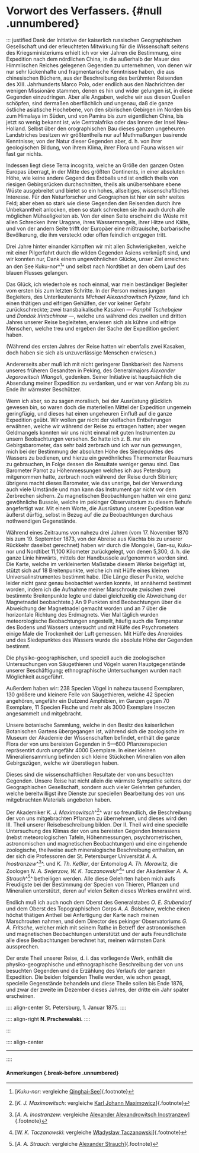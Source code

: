 # Vorwort des Verfassers. {#null .unnumbered}

::: justified
Dank der Initiative der kaiserlich russischen Geographischen Gesellschaft und
der erleuchteten Mitwirkung für die Wissenschaft seitens des Kriegsministeriums
erhielt ich vor vier Jahren die Bestimmung, eine Expedition nach dem nördlichen
China, in die außerhalb der Mauer des Himmlischen Reiches gelegenen Gegenden zu
unternehmen, von denen wir nur sehr lückenhafte und fragmentarische Kenntnisse
haben, die aus chinesischen Büchern, aus der Beschreibung des berühmten
Reisenden des XIII. Jahrhunderts Marco Polo, oder endlich aus den Nachrichten
der wenigen Missionäre stammen, denen es hin und wider gelungen ist, in diese
Gegenden einzudringen. Aber alle Angaben, welche wir aus diesen Quellen
schöpfen, sind dermaßen oberflächlich und ungenau, daß die ganze östliche
asiatische Hochebene, von den sibirischen Gebirgen im Norden bis zum Himalaya im
Süden, und von Pamira bis zum eigentlichen China, bis jetzt so wenig bekannt
ist, wie Centralafrika oder das Innere der Insel Neu-Holland. Selbst über den
orographischen Bau dieses ganzen ungeheuren Landstriches besitzen wir
größtentheils nur auf Muthmaßungen basirende Kenntnisse; von der Natur dieser
Gegenden aber, d. h. von ihrer geologischen Bildung, von ihrem Klima, ihrer
Flora und Fauna wissen wir fast gar nichts.

Indessen liegt diese Terra incognita, welche an Größe den ganzen Osten Europas
überragt, in der Mitte des größten Continents, in einer absoluten Höhe, wie
keine andere Gegend des Erdballs und ist endlich theils von riesigen
Gebirgsrücken durchschnitten, theils als unübersehbare ebene Wüste ausgebreitet
und bietet so ein hohes, allseitiges, wissenschaftliches Interesse. Für den
Naturforscher und Geographen ist hier ein sehr weites Feld; aber eben so stark
wie diese Gegenden den Reisenden durch ihre Unbekanntheit anlocken, eben so
stark schrecken sie ihn auch durch alle möglichen Mühseligkeiten ab. Von der
einen Seite erscheint die Wüste mit allen Schrecken ihrer Uragane, ihres
Wassermangels, ihrer Hitze und Kälte, und von der andern Seite trifft der
Europäer eine mißtrauische, barbarische Bevölkerung, die ihm versteckt oder
offen feindlich entgegen tritt.

Drei Jahre hinter einander kämpften wir mit allen Schwierigkeiten, welche mit
einer Pilgerfahrt durch die wilden Gegenden Asiens verknüpft sind, und wir
konnten nur, Dank einem ungewöhnlichen Glücke, unser Ziel erreichen: an den See
Kuku-nor^[^0001]^ und selbst nach Nordtibet an den obern Lauf des blauen Flusses
gelangen.

Das Glück, ich wiederhole es noch einmal, war mein beständiger Begleiter vom
ersten bis zum letzten Schritte. In der Person meines jungen Begleiters, des
Unterlieutenants *Michael Alexandrowitsch Pylzow*, fand ich einen thätigen und
eifrigen Gehülfen, der vor keiner Gefahr zurückschreckte; zwei transbaikalische
Kasaken — *Panphil Tschebojew* und *Dondok Irintschinow* —, welche uns während
des zweiten und dritten Jahres unserer Reise begleiteten, erwiesen sich als
kühne und eifrige Menschen, welche treu und ergeben der Sache der Expedition
gedient haben.

(Während des ersten Jahres der Reise hatten wir ebenfalls zwei Kasaken, doch
haben sie sich als unzuverlässige Menschen erwiesen.)

Andererseits aber muß ich mit nicht geringerer Dankbarkeit des Namens unseres
früheren Gesandten in Peking, des Generalmajors *Alexander Jegorowitsch
Wlangali*, gedenken. Seiner Initiative ist hauptsächlich die Absendung meiner
Expedition zu verdanken, und er war von Anfang bis zu Ende ihr wärmster
Beschützer.

Wenn ich aber, so zu sagen moralisch, bei der Ausrüstung glücklich gewesen bin,
so waren doch die materiellen Mittel der Expedition ungemein geringfügig, und
dieses hat einen ungeheuren Einfluß auf die ganze Expedition geübt. Wir wollen
gar nicht der vielfachen Entbehrungen erwähnen, welche wir während der Reise zu
ertragen hatten; aber wegen Geldmangels konnten wir uns nicht einmal mit guten
Instrumenten zu unsern Beobachtungen versehen. So hatte ich z. B. nur ein
Gebirgsbarometer, das sehr bald zerbrach und ich war nun gezwungen, mich bei der
Bestimmung der absoluten Höhe des Siedepunktes des Wassers zu bedienen, und
hierzu ein gewöhnliches Thermometer Reaumurs zu gebrauchen, in Folge dessen die
Resultate weniger genau sind. Das Barometer Parrot zu Höhenmessungen welches ich
aus Petersburg mitgenommen hatte, zerbrach noch während der Reise durch
Sibirien; übrigens macht dieses Barometer, wie das unsrige, bei der Verwendung
auch viele Umstände und man kann das Instrument gar nicht vor dem Zerbrechen
sichern. Zu magnetischen Beobachtungen hatten wir eine ganz gewöhnliche Bussole,
welche im pekinger Observatorium zu diesem Behufe angefertigt war. Mit einem
Worte, die Ausrüstung unserer Expedition war äußerst dürftig, selbst in Bezug
auf die zu Beobachtungen durchaus nothwendigen Gegenstände.

Während eines Zeitraums von nahezu drei Jahren (vom 17. November 1870 bis zum
19. September 1873, von der Abreise aus Kiachta bis zu unserer Rückkehr daselbst
gerechnet) haben wir durch die Mongolei, Gan-su, Kuku-nor und Nordtibet 11,100
Kilometer zurückgelegt, von denen 5,300, d. h. die ganze Linie hinwärts, mittels
der Handbussole aufgenommen worden sind. Die Karte, welche im verkleinerten
Maßstabe diesem Werke beigefügt ist, stützt sich auf 18 Breitenpunkte, welche
ich mit Hülfe eines kleinen Universalinstrumentes bestimmt habe. (Die Länge
dieser Punkte, welche leider nicht ganz genau beobachtet werden konnte, ist
annähernd bestimmt worden, indem ich die Aufnahme meiner Marschroute zwischen
zwei bestimmte Breitenpunkte legte und dabei gleichzeitig die Abweichung der
Magnetnadel beobachtete.) An 9 Punkten sind Beobachtungen über die Abweichung
der Magnetnadel gemacht worden und an 7 über die horizontale Richtung des
Erdmagnets. Vier Mal täglich wurden meteorologische Beobachtungen angestellt,
häufig auch die Temperatur des Bodens und Wassers untersucht und mit Hülfe des
Psychrometers einige Male die Trockenheit der Luft gemessen. Mit Hülfe des
Aneroides und des Siedepunktes des Wassers wurde die absolute Höhe der Gegenden
bestimmt.

Die physiko-geographischen, und speciell auch die zoologischen Untersuchungen
von Säugethieren und Vögeln waren Hauptgegenstände unserer Beschäftigung;
ethnographische Untersuchungen wurden nach Möglichkeit ausgeführt.

Außerdem haben wir: 238 Specien Vögel in nahezu tausend Exemplaren, 130 größere
und kleinere Felle von Säugethieren, welche 42 Specien angehören, ungefähr ein
Dutzend Amphibien, im Ganzen gegen 70 Exemplare, 11 Specien Fische und mehr als
3000 Exemplare Insecten angesammelt und mitgebracht.

Unsere botanische Sammlung, welche in den Besitz des kaiserlichen Botanischen
Gartens übergegangen ist, während sich die zoologische im Museum der Akademie
der Wissenschaften befindet, enthält die ganze Flora der von uns bereisten
Gegenden in 5—600 Pflanzenspecien repräsentirt durch ungefähr 4000 Exemplare. In
einer kleinen Mineraliensammlung befinden sich kleine Stückchen Mineralien von
allen Gebirgszügen, welche wir überstiegen haben.

Dieses sind die wissenschaftlichen Resultate der von uns besuchten Gegenden.
Unsere Reise hat nicht allein die wärmste Sympathie seitens der Geographischen
Gesellschaft, sondern auch vieler Gelehrten gefunden, welche bereitwilligst ihre
Dienste zur speciellen Bearbeitung des von uns mitgebrachten Materials angeboten
haben.

Der Akademiker *K. J. Maximowitsch*^[^0002]^ war so freundlich, die Beschreibung der von
uns mitgebrachten Pflanzen zu übernehmen, und dieses wird den III. Theil unserer
Reisebeschreibung bilden. Der II. Theil wird eine specielle Untersuchung des
Klimas der von uns bereisten Gegenden Innerasiens (nebst meteorologischen
Tafeln, Höhenmessungen, psychrometrischen, astronomischen und magnetischen
Beobachtungen) und eine eingehende zoologische, theilweise auch mineralogische
Beschreibung enthalten, an der sich die Professoren der St. Petersburger
Universität *A. A. Inostranzew*^[^0003]^. und *K. Th. Keßler*, der Entomolog *A. Th.
Morawitz*, die Zoologen *N. A. Swjerzow, W. K. Taczanowski*^[^0004]^ und der Akademiker
*A. A. Strauch*^[^0005]^ betheiligen werden. Alle diese Gelehrten haben mich aufs
Freudigste bei der Bestimmung der Specien von Thieren, Pflanzen und Mineralien
unterstützt, deren auf vielen Seiten dieses Werkes erwähnt wird.

Endlich muß ich auch noch dem Oberst des Generalstabes *O. E. Stubendorf* und
dem Oberst des Topographischen Corps *A. A. Bolschew*, welche einen höchst
thätigen Antheil bei Anfertigung der Karte nach meinen Marschrouten nahmen, und
dem Director des pekinger Observatoriums *G. A. Fritsche*, welcher mich mit
seinem Rathe in Betreff der astronomischen und magnetischen Beobachtungen
unterstützt und der aufs Freundlichste alle diese Beobachtungen berechnet hat,
meinen wärmsten Dank aussprechen.

Der erste Theil unserer Reise, d. i. das vorliegende Werk, enthält die
physiko-geographische und ethnographische Beschreibung der von uns besuchten
Gegenden und die Erzählung des Verlaufs der ganzen Expedition. Die beiden
folgenden Theile werden, wie schon gesagt, specielle Gegenstände behandeln und
diese Theile sollen bis Ende 1876, und zwar der zweite im Dezember dieses
Jahres, der dritte ein Jahr später erscheinen.

:::: align-center
St. Petersburg, 1. Januar 1875.
::::

:::: align-right
**N. Prschewalski.**
::::

:::

:::: align-center
****
::::


#### **Anmerkungen** {.break-before .unnumbered}

[^0001]: [*Kuku-nor*: vergleiche [Qinghai-See](https://de.wikipedia.org/wiki/Qinghai-See)]{.footnote}

[^0002]: [*K. J. Maximowitsch*: vergleiche [Karl Johann Maximowicz](https://de.wikipedia.org/wiki/Karl_Johann_Maximowicz)]{.footnote}

[^0003]: [*A. A. Inostranzew*: vergleiche [Alexander Alexandrowitsch Inostranzew](hhttps://de.wikipedia.org/wiki/Alexander_Alexandrowitsch_Inostranzew)]{.footnote}

[^0004]: [*W. K. Taczanowski*: vergleiche [Władysław Taczanowski](https://de.wikipedia.org/wiki/W%C5%82adys%C5%82aw_Taczanowski_(Zoologe))]{.footnote}

[^0005]: [*A. A. Strauch*: vergleiche [Alexander Strauch](https://de.wikipedia.org/wiki/Alexander_Strauch_(Zoologe))]{.footnote}
